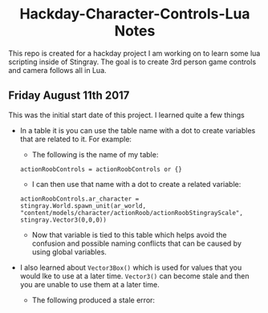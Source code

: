 <center> <h1>Hackday-Character-Controls-Lua Notes</h1></center>
<p>This repo is created for a hackday project I am working on to learn some lua scripting inside of Stingray. The goal is to create 3rd person game controls and camera follows all in Lua.</p>

## Friday August 11th 2017
 
<p>This was the initial start date of this project. I learned quite a few things<p/>

* In a table it is you can use the table name with a dot to create variables that are related to it. For example:
    * The following is the name of my table:
    <p><code>actionRoobControls = actionRoobControls or {}</code><p/>

    * I can then use that name with a dot to create a related variable:
    <p><code>actionRoobControls.ar_character = stingray.World.spawn_unit(ar_world, "content/models/character/actionRoob/actionRoobStingrayScale", stingray.Vector3(0,0,0))</code></p>

    * Now that variable is tied to this table which helps avoid the confusion and possible naming conflicts that can be caused by using global variables.

* I also learned about <code>Vector3Box()</code> which is used for values that you would lke to use at a later time. <code>Vector3()</code> can become stale and then you are unable to use them at a later time.
    * The following produced a stale error:
    <pre><code>
